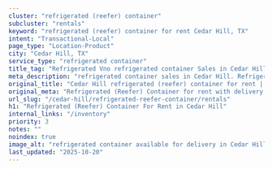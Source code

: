 ```yaml
---
cluster: "refrigerated (reefer) container"
subcluster: "rentals"
keyword: "refrigerated (reefer) container for rent Cedar Hill, TX"
intent: "Transactional-Local"
page_type: "Location-Product"
city: "Cedar Hill, TX"
service_type: "refrigerated container"
title_tag: "Refrigerated Vno refrigerated container Sales in Cedar Hill | LC Container"
meta_description: "refrigerated container sales in Cedar Hill. Refrigerated containers with climate control. Fast delivery, competitive pricing. Serving refrigerated reefer container area. Quote ID: SS3. Call (214) 524-4168 for your free quote today."
original_title: "Cedar Hill refrigerated (reefer) container for rent | LC"
original_meta: "Refrigerated (Reefer) Container for rent with delivery in Cedar Hill, TX. LC Container — local Since 2003. Get pricing today."
url_slug: "/cedar-hill/refrigerated-reefer-container/rentals"
h1: "Refrigerated (Reefer) Container For Rent in Cedar Hill"
internal_links: "/inventory"
priority: 3
notes: ""
noindex: true
image_alt: "refrigerated container available for delivery in Cedar Hill"
last_updated: "2025-10-20"
---
```


<!-- TODO: Add unique city/inventory copy, images, and internal links here. -->
